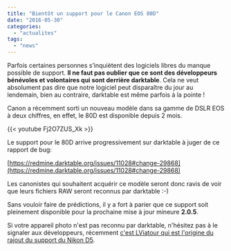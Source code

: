 ```yaml
---
title: "Bientôt un support pour le Canon EOS 80D"
date: "2016-05-30"
categories: 
  - "actualites"
tags: 
  - "news"
---
```


Parfois certaines personnes s’inquiètent des logiciels libres du manque possible de support. **Il ne faut pas oublier que ce sont des développeurs bénévoles et volontaires qui sont derrière darktable**. Cela ne veut absolument pas dire que notre logiciel peut disparaître du jour au lendemain, bien au contraire, darktable est même parfois à la pointe !

Canon a récemment sorti un nouveau modèle dans sa gamme de DSLR EOS à deux chiffres, en effet, le 80D est disponible depuis 2 mois.

{{< youtube Fj2O7ZUS_Xk >}}

Le support pour le 80D arrive progressivement sur darktable à juger de ce rapport de bug:

[https://redmine.darktable.org/issues/11028#change-29868](https://redmine.darktable.org/issues/11028#change-29868)

Les canonistes qui souhaitent acquérir ce modèle seront donc ravis de voir que leurs fichiers RAW seront reconnus par darktable :-)

Sans vouloir faire de prédictions, il y a fort à parier que ce support soit pleinement disponible pour la prochaine mise à jour mineure **2.0.5**.

Si votre appareil photo n'est pas reconnu par darktable, n'hésitez pas à le signaler aux développeurs, récemment [c'est LViatour qui est l'origine du rajout du support du Nikon D5](https://darktable.fr/forums/sujet/comment-aider-a-accelerer-le-support-d-un-nouveau-boitier-dans-darktable/).
